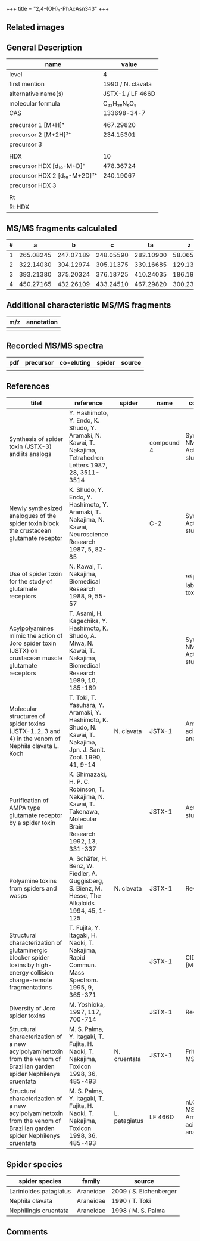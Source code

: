 +++
title = "2,4-(OH)₂-PhAcAsn343"
+++

## Related images

## General Description

| name                         | value             |
|------------------------------|-------------------|
| level                        | 4                 |
| first mention                | 1990 / N. clavata |
| alternative name(s)          | JSTX-1 / LF 466D  |
| molecular formula            | C₂₂H₃₈N₆O₅        |
| CAS                          | 133698-34-7       |
|                              |                   |
| precursor 1 [M+H]⁺           | 467.29820         |
| precursor 2 [M+2H]²⁺         | 234.15301         |
| precursor 3                  |                   |
|                              |                   |
| HDX                          | 10                |
| precursor HDX   [d₁₀-M+D]⁺   | 478.36724         |
| precursor HDX 2 [d₁₀-M+2D]²⁺ | 240.19067         |
| precursor HDX 3              |                   |
|                              |                   |
| Rt                           |                   |
| Rt HDX                       |                   |

## MS/MS fragments calculated

| # | a         | b         | c         | ta        | z         | y         | tz        |
|---|-----------|-----------|-----------|-----------|-----------|-----------|-----------|
| 1 | 265.08245 | 247.07189 | 248.05590 | 282.10900 | 58.06567  | 41.03912  | 75.09222  |
| 2 | 322.14030 | 304.12974 | 305.11375 | 339.16685 | 129.13917 | 112.11262 | 146.16572 |
| 3 | 393.21380 | 375.20324 | 376.18725 | 410.24035 | 186.19702 | 169.17047 | 203.22357 |
| 4 | 450.27165 | 432.26109 | 433.24510 | 467.29820 | 300.23995 | 283.21340 | 317.26650 |

## Additional characteristic MS/MS fragments

| m/z       | annotation |
|-----------|------------|
|           |            |

## Recorded MS/MS spectra

| pdf | precursor | co-eluting | spider    | source                              |
|-----|-----------|------------|-----------|-------------------------------------|
|     |           |            |           |                                     |

## References

| titel                                                                                                                    | reference                                                                                                             | spider        | name       | content                            | link                                                                                                |
|--------------------------------------------------------------------------------------------------------------------------|-----------------------------------------------------------------------------------------------------------------------|---------------|------------|------------------------------------|-----------------------------------------------------------------------------------------------------|
| Synthesis of spider toxin (JSTX-3) and its analogs                                                                       | Y. Hashimoto, Y. Endo, K. Shudo, Y. Aramaki, N. Kawai, T. Nakajima, Tetrahedron Letters 1987, 28, 3511-3514           |               | compound 4 | Synthesis, NMR, Activity-studies   | [Link](https://www.sciencedirect.com/science/article/pii/S0040403900963408)                         |
| Newly synthesized analogues of the spider toxin block the crustacean glutamate receptor                                  | K. Shudo, Y. Endo, Y. Hashimoto, Y. Aramaki, T. Nakajima, N. Kawai, Neuroscience Research 1987, 5, 82-85              |               | C-2        | Synthesis, Activity-studies        | [Link](https://www.sciencedirect.com/science/article/pii/0168010287900265)                          |
| Use of spider toxin for the study of glutamate receptors                                                                 | N. Kawai, T. Nakajima, Biomedical Research 1988, 9, 55-57                                                             |               |            | ¹²⁵I-labeled toxin                 |                                                                                                     |
| Acylpolyamines mimic the action of Joro spider toxin (JSTX) on crustacean muscle glutamate receptors                     | T. Asami, H. Kagechika, Y. Hashimoto, K. Shudo, A. Miwa, N. Kawai, T. Nakajima, Biomedical Research 1989, 10, 185-189 |               |            | Synthesis, NMR, Activity-studies   | [Link](https://www.jstage.jst.go.jp/article/biomedres/10/3/10_185/_article)                         |
| Molecular structures of spider toxins (JSTX-1, 2, 3 and 4) in the venom of Nephila clavata L. Koch                       | T. Toki, T. Yasuhara, Y. Aramaki, Y. Hashimoto, K. Shudo, N. Kawai, T. Nakajima, Jpn. J. Sanit. Zool. 1990, 41, 9-14  | N. clavata    | JSTX-1     | Amino acid analysis                | [Link](https://www.jstage.jst.go.jp/article/mez/41/1/41_KJ00000823475/_article)                     |
| Purification of AMPA type glutamate receptor by a spider toxin                                                           | K. Shimazaki, H. P. C. Robinson, T. Nakajima, N. Kawai, T. Takenawa, Molecular Brain Research 1992, 13, 331-337       |               | JSTX-1     | Activity-studies                   | [Link](https://www.sciencedirect.com/science/article/pii/0169328X9290216X)                          |
| Polyamine toxins from spiders and wasps                                                                                  | A. Schäfer, H. Benz, W. Fiedler, A. Guggisberg, S. Bienz, M. Hesse, The Alkaloids 1994, 45, 1-125                     | N. clavata    | JSTX-1     | Review                             | [Link](https://www.sciencedirect.com/science/article/pii/S009995980860276X)                         |
| Structural characterization of glutaminergic blocker spider toxins by high-energy collision charge-remote fragmentations | T. Fujita, Y. Itagaki, H. Naoki, T. Nakajima, Rapid Commun. Mass Spectrom. 1995, 9, 365-371                           |               | JSTX-1     | CID of [M+Na]⁺                     | [Link](https://onlinelibrary.wiley.com/doi/abs/10.1002/rcm.1290090502)                              |
| Diversity of Joro spider toxins                                                                                          | M. Yoshioka,  1997, 117, 700-714                                                                                      |               | JSTX-1     | Review                             | [Link](https://www.jstage.jst.go.jp/article/yakushi1947/117/10-11/117_10-11_700/_article/-char/ja/) |
| Structural characterization of a new acylpolyaminetoxin from the venom of Brazilian garden spider Nephilenys cruentata   | M. S. Palma, Y. Itagaki, T. Fujita, H. Naoki, T. Nakajima, Toxicon 1998, 36, 485-493                                  | N. cruentata  | JSTX-1     | Frit-FAB-MS                        | [Link](https://www.sciencedirect.com/science/article/pii/S0041010197001396)                         |
| Structural characterization of a new acylpolyaminetoxin from the venom of Brazilian garden spider Nephilenys cruentata   | M. S. Palma, Y. Itagaki, T. Fujita, H. Naoki, T. Nakajima, Toxicon 1998, 36, 485-493                                  | L. patagiatus | LF 466D    | nLC-ESI-MS/MS, Amino acid analysis | [Link](https://www.sciencedirect.com/science/article/pii/S0041010197001396)                         | 

## Spider species

| spider species         | family    | source                 |
|------------------------|-----------|------------------------|
| Larinioides patagiatus | Araneidae | 2009 / S. Eichenberger |
| Nephila clavata        | Araneidae | 1990 / T. Toki         |
| Nephilingis cruentata  | Araneidae | 1998 / M. S. Palma     |

## Comments
